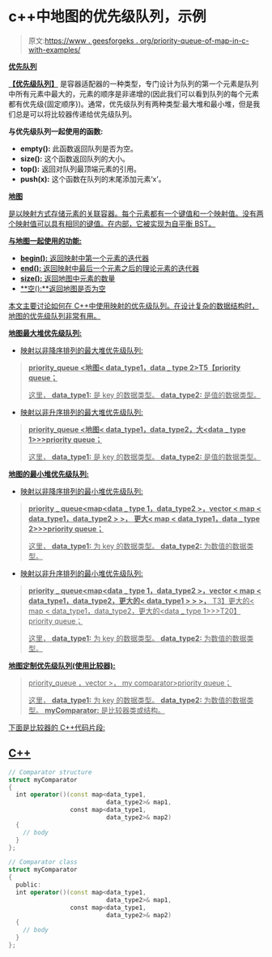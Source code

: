 # c++中地图的优先级队列，示例

> 原文:[https://www . geesforgeks . org/priority-queue-of-map-in-c-with-examples/](https://www.geeksforgeeks.org/priority-queue-of-maps-in-c-with-examples/)

**<u>优先队列</u>**

[**<u>【优先级队列】</u>**](https://www.geeksforgeeks.org/priority-queue-in-cpp-stl/) 是容器适配器的一种类型，专门设计为队列的第一个元素是队列中所有元素中最大的，元素的顺序是非递增的(因此我们可以看到队列的每个元素都有优先级{固定顺序})。通常，优先级队列有两种类型:最大堆和最小堆，但是我们总是可以将比较器传递给优先级队列。

**与优先级队列一起使用的函数:**

*   **empty():** 此函数返回队列是否为空。
*   **size():** 这个函数返回队列的大小。
*   **top():** 返回对队列最顶端元素的引用。
*   **push(x):** 这个函数在队列的末尾添加元素‘x’。

**<u>地图</u>**

[](https://www.geeksforgeeks.org/map-associative-containers-the-c-standard-template-library-stl/)<u>是以映射方式存储元素的关联容器。每个元素都有一个键值和一个映射值。没有两个映射值可以具有相同的键值。在内部，它被实现为自平衡 BST。</u>

<u>**与地图一起使用的功能:**</u>

*   <u>**begin():** 返回映射中第一个元素的迭代器</u>
*   <u>**end():** 返回映射中最后一个元素之后的理论元素的迭代器</u>
*   <u>**size():** 返回地图中元素的数量</u>
*   <u>**空():**返回地图是否为空</u>

<u>本文主要讨论如何在 C++中使用映射的优先级队列。在设计复杂的数据结构时，地图的优先级队列非常有用。</u>

<u>**<u>地图最大堆优先级队列:</u>**</u>

*   <u>映射以非降序排列的最大堆优先级队列:</u>

> <u>**priority_queue <地图< data_type1，data _ type 2>T5【priority queue；**</u>
> 
> <u>这里，
> **data_type1:** 是 key 的数据类型。
> **data_type2:** 是值的数据类型。</u>

*   <u>映射以非升序排列的最大堆优先级队列:</u>

> <u>**priority_queue <地图< data_type1，data_type2，大<data _ type 1>>>priority queue；**</u>
> 
> <u>这里，
> **data_type1:** 是 key 的数据类型。
> **data_type2:** 是值的数据类型。</u>

<u>**<u>地图的最小堆优先级队列:</u>**</u>

*   <u>映射以非降序排列的最小堆优先级队列:</u>

> <u>**priority _ queue<map<data _ type 1，data_type2 >，vector < map < data_type1，data_type2 > >，**
> **更大< map < data_type1，data _ type 2>>>priority queue；**</u>
> 
> <u>这里，
> **data_type1:** 为 key 的数据类型。
> **data_type2:** 为数值的数据类型。</u>

*   <u>映射以非升序排列的最小堆优先级队列:</u>

> <u>**priority _ queue<map<data _ type 1，data_type2 >，vector < map < data_type1，data_type2，更大的< data_type1 > > >，**
> T3】更大的< map < data_type1，data_type2，更大的<data _ type 1>>>T20】priority queue；</u>
> 
> <u>这里，
> **data_type1:** 为 key 的数据类型。
> **data_type2:** 为数值的数据类型。</u>

<u>**<u>地图定制优先级队列(使用比较器):</u>**</u>

> <u>priority_queue <map data_type2="">，vector <map data_type2="">>，
> my comparator>priority queue；</map></map></u>
> 
> <u>这里，
> **data_type1:** 为 key 的数据类型。
> **data_type2:** 为数值的数据类型。
> **myComparator:** 是比较器类或结构。</u>

<u>下面是比较器的 C++代码片段:</u>

## <u>C++</u>

```cpp
// Comparator structure
struct myComparator
{
  int operator()(const map<data_type1, 
                           data_type2>& map1,
                 const map<data_type1, 
                           data_type2>& map2)
  {
    // body
  }
};

// Comparator class
struct myComparator 
{
  public:
  int operator()(const map<data_type1, 
                           data_type2>& map1,
                 const map<data_type1, 
                           data_type2>& map2)
  {
    // body
  }
};
```